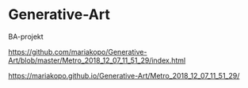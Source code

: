 # Generative-Art
BA-projekt


https://github.com/mariakopo/Generative-Art/blob/master/Metro_2018_12_07_11_51_29/index.html

https://mariakopo.github.io/Generative-Art/Metro_2018_12_07_11_51_29/

